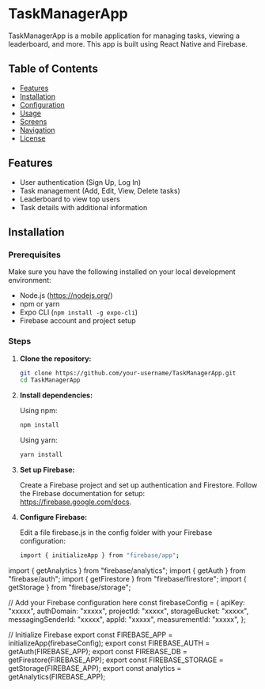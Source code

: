 # TaskManagerApp

TaskManagerApp is a mobile application for managing tasks, viewing a leaderboard, and more. This app is built using React Native and Firebase.

## Table of Contents

- [Features](#features)
- [Installation](#installation)
- [Configuration](#configuration)
- [Usage](#usage)
- [Screens](#screens)
- [Navigation](#navigation)
- [License](#license)

## Features

- User authentication (Sign Up, Log In)
- Task management (Add, Edit, View, Delete tasks)
- Leaderboard to view top users
- Task details with additional information

## Installation

### Prerequisites

Make sure you have the following installed on your local development environment:

- Node.js (https://nodejs.org/)
- npm or yarn
- Expo CLI (`npm install -g expo-cli`)
- Firebase account and project setup

### Steps

1. **Clone the repository:**

   ```bash
   git clone https://github.com/your-username/TaskManagerApp.git
   cd TaskManagerApp
   ```

2. **Install dependencies:**

   Using npm:
   ```bash
   npm install
   ```

   Using yarn:
   ```bash
   yarn install
   ```

3. **Set up Firebase:**

   Create a Firebase project and set up authentication and Firestore. Follow the Firebase documentation for setup: https://firebase.google.com/docs.

4. **Configure Firebase:**

   Edit a file firebase.js in the config folder with your Firebase configuration:

   ```bash
   import { initializeApp } from "firebase/app";
import { getAnalytics } from "firebase/analytics";
import { getAuth } from "firebase/auth";
import { getFirestore } from "firebase/firestore";
import { getStorage } from "firebase/storage";

// Add your Firebase configuration here
const firebaseConfig = {
  apiKey: "xxxxx",
  authDomain: "xxxxx",
  projectId: "xxxxx",
  storageBucket: "xxxxx",
  messagingSenderId: "xxxxx",
  appId: "xxxxx",
  measurementId: "xxxxx",
};

// Initialize Firebase
export const FIREBASE_APP = initializeApp(firebaseConfig);
export const FIREBASE_AUTH = getAuth(FIREBASE_APP);
export const FIREBASE_DB = getFirestore(FIREBASE_APP);
export const FIREBASE_STORAGE = getStorage(FIREBASE_APP);
export const analytics = getAnalytics(FIREBASE_APP);
```
